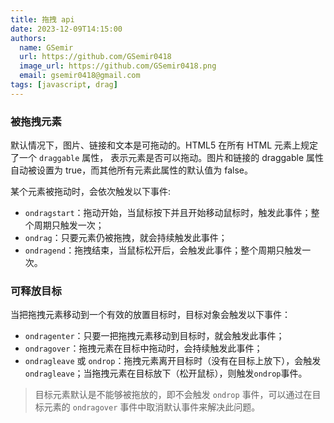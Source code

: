 ```yaml
---
title: 拖拽 api
date: 2023-12-09T14:15:00
authors:
  name: GSemir
  url: https://github.com/GSemir0418
  image_url: https://github.com/GSemir0418.png
  email: gsemir0418@gmail.com
tags: [javascript, drag]
---
```


### 被拖拽元素

默认情况下，图片、链接和文本是可拖动的。HTML5 在所有 HTML 元素上规定了一个 `draggable` 属性， 表示元素是否可以拖动。图片和链接的 draggable 属性自动被设置为 true，而其他所有元素此属性的默认值为 false。

某个元素被拖动时，会依次触发以下事件:

- `ondragstart`：拖动开始，当鼠标按下并且开始移动鼠标时，触发此事件；整个周期只触发一次；
- `ondrag`：只要元素仍被拖拽，就会持续触发此事件；
- `ondragend`：拖拽结束，当鼠标松开后，会触发此事件；整个周期只触发一次。

### 可释放目标

当把拖拽元素移动到一个有效的放置目标时，目标对象会触发以下事件：

- `ondragenter`：只要一把拖拽元素移动到目标时，就会触发此事件；
- `ondragover`：拖拽元素在目标中拖动时，会持续触发此事件；
- `ondragleave` 或 `ondrop`：拖拽元素离开目标时（没有在目标上放下），会触发`ondragleave`；当拖拽元素在目标放下（松开鼠标），则触发`ondrop`事件。

> 目标元素默认是不能够被拖放的，即不会触发 `ondrop` 事件，可以通过在目标元素的 `ondragover` 事件中取消默认事件来解决此问题。
